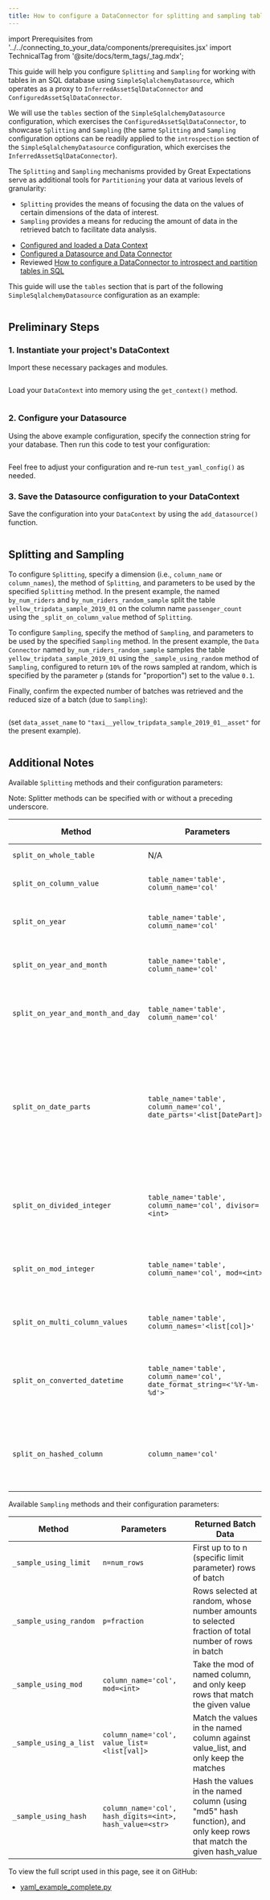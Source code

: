 ```yaml
---
title: How to configure a DataConnector for splitting and sampling tables in SQL
---
```

import Prerequisites from '../../connecting_to_your_data/components/prerequisites.jsx'
import TechnicalTag from '@site/docs/term_tags/_tag.mdx';

This guide will help you configure `Splitting` and `Sampling` for working with tables in an SQL database using
`SimpleSqlalchemyDatasource`, which operates as a proxy to `InferredAssetSqlDataConnector` and
`ConfiguredAssetSqlDataConnector`.

We will use the `tables` section of the `SimpleSqlalchemyDatasource` configuration, which exercises the
`ConfiguredAssetSqlDataConnector`, to showcase `Splitting` and `Sampling` (the same `Splitting` and `Sampling`
configuration options can be readily applied to the `introspection` section of the `SimpleSqlalchemyDatasource`
configuration, which exercises the `InferredAssetSqlDataConnector`).

The `Splitting` and `Sampling` mechanisms provided by Great Expectations serve as additional tools for `Partitioning`
your data at various levels of granularity:
- `Splitting` provides the means of focusing the <TechnicalTag tag="batch" text="Batch" /> data on the values of certain dimensions of the data of interest.
- `Sampling` provides a means for reducing the amount of data in the retrieved batch to facilitate data analysis.

<Prerequisites>

- [Configured and loaded a Data Context](../../../tutorials/getting_started/tutorial_setup.md)
- [Configured a Datasource and Data Connector](../../../reference/datasources.md)
- Reviewed [How to configure a DataConnector to introspect and partition tables in SQL](../how_to_configure_a_dataconnector_to_introspect_and_partition_tables_in_sql.md)

</Prerequisites>

This guide will use the `tables` section that is part of the following `SimpleSqlalchemyDatasource` configuration as an
example:

```python file=../../../../tests/integration/docusaurus/connecting_to_your_data/how_to_introspect_and_partition_your_data/sql_database/yaml_example_complete.py#L9-L77
```

## Preliminary Steps

### 1. Instantiate your project's DataContext

Import these necessary packages and modules.

```python file=../../../../tests/integration/docusaurus/connecting_to_your_data/how_to_introspect_and_partition_your_data/sql_database/yaml_example_complete.py#L3
```

Load your `DataContext` into memory using the `get_context()` method.

```python file=../../../../tests/integration/docusaurus/connecting_to_your_data/how_to_introspect_and_partition_your_data/sql_database/yaml_example_complete.py#L7
```

### 2. Configure your Datasource

Using the above example configuration, specify the connection string for your database.  Then run this code to test your
configuration:

```python file=../../../../tests/integration/docusaurus/connecting_to_your_data/how_to_introspect_and_partition_your_data/sql_database/yaml_example_complete.py#L86
```

Feel free to adjust your configuration and re-run `test_yaml_config()` as needed.

### 3. Save the Datasource configuration to your DataContext

Save the configuration into your `DataContext` by using the `add_datasource()` function.

```python file=../../../../tests/integration/docusaurus/connecting_to_your_data/how_to_introspect_and_partition_your_data/sql_database/yaml_example_complete.py#L88
```

## Splitting and Sampling

To configure `Splitting`, specify a dimension (i.e., `column_name` or `column_names`), the method of `Splitting`, and
parameters to be used by the specified `Splitting` method.  In the present example, the <TechnicalTag tag="data_connector" text="Data Connectors" /> named
`by_num_riders` and `by_num_riders_random_sample` split the table `yellow_tripdata_sample_2019_01` on the column name
`passenger_count` using the `_split_on_column_value` method of `Splitting`.

To configure `Sampling`, specify the method of `Sampling`, and parameters to be used by the specified `Sampling` method.
In the present example, the `Data Connector` named `by_num_riders_random_sample` samples the table
`yellow_tripdata_sample_2019_01` using the `_sample_using_random` method of `Sampling`, configured to return `10%` of
the rows sampled at random, which is specified by the parameter `p` (stands for "proportion") set to the value `0.1`.

Finally, confirm the expected number of batches was retrieved and the reduced size of a batch (due to `Sampling`):

```python file=../../../../tests/integration/docusaurus/connecting_to_your_data/how_to_introspect_and_partition_your_data/sql_database/yaml_example_complete.py#L169-L173
```

(set `data_asset_name` to `"taxi__yellow_tripdata_sample_2019_01__asset"` for the present example).

```python file=../../../../tests/integration/docusaurus/connecting_to_your_data/how_to_introspect_and_partition_your_data/sql_database/yaml_example_complete.py#L179-L186
```

## Additional Notes

Available `Splitting` methods and their configuration parameters:

Note: Splitter methods can be specified with or without a preceding underscore.

| Method                          | Parameters                                                               | Returned Batch Data                                                                                                                                                                                        |
|---------------------------------|--------------------------------------------------------------------------|------------------------------------------------------------------------------------------------------------------------------------------------------------------------------------------------------------|
| `split_on_whole_table`            | N/A                                                                      | Identical to original                                                                                                                                                                                      |
| `split_on_column_value`           | `table_name='table', column_name='col'`                                  | Rows where value of column_name are same                                                                                                                                                                   |
| `split_on_year`                   | `table_name='table', column_name='col'`                                  | Rows where the year of a datetime column are the same                                                                                                                                                      |
| `split_on_year_and_month`         | `table_name='table', column_name='col'`                                  | Rows where the year and month of a datetime column are the same                                                                                                                                            |
| `split_on_year_and_month_and_day` | `table_name='table', column_name='col'`                                  | Rows where the year, month and day of a datetime column are the same                                                                                                                                       |
| `split_on_date_parts`             | `table_name='table', column_name='col', date_parts='<list[DatePart]>'`   | Rows where the date parts of a datetime column are the same. Date parts can be specified as DatePart objects or as their string equivalent e.g. "year", "month", "week", "day", "hour", "minute", or "second" |
| `split_on_divided_integer`        | `table_name='table', column_name='col', divisor=<int>`                   | Rows where value of column_name divided (using integral division) by the given divisor are same                                                                                                            |
| `split_on_mod_integer`            | `table_name='table', column_name='col', mod=<int>`                       | Rows where value of column_name divided (using modular division) by the given mod are same                                                                                                                 |
| `split_on_multi_column_values`    | `table_name='table', column_names='<list[col]>'`                         | Rows where values of column_names are same                                                                                                                                                                 |
| `split_on_converted_datetime`     | `table_name='table', column_name='col', date_format_string=<'%Y-%m-%d'>` | Rows where value of column_name converted to datetime using the given date_format_string are same                                                                                                          |
| `split_on_hashed_column`          | `column_name='col'`                                                      | Rows where value of column_name hashed (using "md5" hash function) are same (experimental)                                                                                                                 |
    


Available `Sampling` methods and their configuration parameters:

| Method               | Parameters                                               | Returned Batch Data                                                                                                 |
|----------------------|----------------------------------------------------------|---------------------------------------------------------------------------------------------------------------------|
| `_sample_using_limit`  | `n=num_rows`                                             | First up to to n (specific limit parameter) rows of batch                                                           |
| `_sample_using_random` | `p=fraction`                                             | Rows selected at random, whose number amounts to selected fraction of total number of rows in batch                 |
| `_sample_using_mod`    | `column_name='col', mod=<int>`                           | Take the mod of named column, and only keep rows that match the given value                                         |
| `_sample_using_a_list` | `column_name='col', value_list=<list[val]>`              | Match the values in the named column against value_list, and only keep the matches                                  |
| `_sample_using_hash`   | `column_name='col', hash_digits=<int>, hash_value=<str>` | Hash the values in the named column (using "md5" hash function), and only keep rows that match the given hash_value |


To view the full script used in this page, see it on GitHub:

- [yaml_example_complete.py](https://github.com/great-expectations/great_expectations/blob/develop/tests/integration/docusaurus/connecting_to_your_data/how_to_introspect_and_partition_your_data/sql_database/yaml_example_complete.py)
